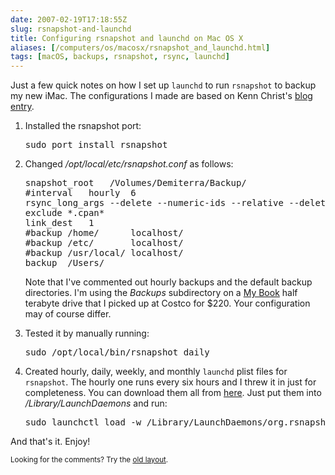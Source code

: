 ```yaml
--- 
date: 2007-02-19T17:18:55Z
slug: rsnapshot-and-launchd
title: Configuring rsnapshot and launchd on Mac OS X
aliases: [/computers/os/macosx/rsnapshot_and_launchd.html]
tags: [macOS, backups, rsnapshot, rsync, launchd]
---
```


<p>Just a few quick notes on how I set up <code>launchd</code> to run <code>rsnapshot</code> to backup my new iMac. The configurations I made are based on Kenn Christ's <a href="http://www.inmostlight.org/2006/03/easy-backups-with-rsnapshot" title="Easy backups with rsnapshot">blog entry</a>.</p>

<ol>
  <li>
    <p>Installed the rsnapshot port:</p>
    <pre>sudo port install rsnapshot</pre>
  </li>

  <li>
    <p>Changed <em>/opt/local/etc/rsnapshot.conf</em> as follows:</p>
    <pre>
snapshot_root	/Volumes/Demiterra/Backup/
#interval	hourly	6
rsync_long_args	--delete --numeric-ids --relative --delete-excluded -extended-attributes
exclude	*.cpan*
link_dest	1
#backup	/home/		localhost/
#backup	/etc/		localhost/
#backup	/usr/local/	localhost/
backup	/Users/		
</pre>
    <p>Note that I've commented out hourly backups and the default backup directories. I'm using the <em>Backups</em> subdirectory on a <a href="http://www.wdc.com/en/products/Products.asp?DriveID=224" title="Western Digital My Book™ Premium Edition™">My Book</a> half terabyte drive that I picked up at Costco for $220. Your configuration may of course differ.</p>
  </li>

  <li>
    <p>Tested it by manually running:</p>
    <pre>sudo /opt/local/bin/rsnapshot daily</pre>
  </li>

  <li>
    <p>Created hourly, daily, weekly, and monthly <code>launchd</code> plist files for <code>rsnapshot</code>. The hourly one runs every six hours and I threw it in just for completeness. You can download them all from <a href="/downloads/rsnapshot_launchd_plists.tar.gz" title="Download my rsnapshot launchd plist files">here</a>. Just put them into <em>/Library/LaunchDaemons</em> and run:</p>
    <pre>sudo launchctl load -w /Library/LaunchDaemons/org.rsnapshot.periodic-*.plist</pre>
  </li>
</ol>

<p>And that's it. Enjoy!</p>
<p class="past"><small>Looking for the comments? Try the <a rel="nofollow" href="//past.justatheory.com/computers/os/macosx/rsnapshot_and_launchd.html">old layout</a>.</small></p>


